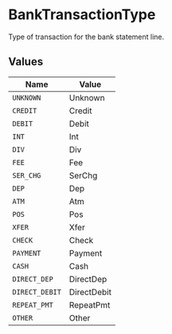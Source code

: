 # BankTransactionType

Type of transaction for the bank statement line.


## Values

| Name           | Value          |
| -------------- | -------------- |
| `UNKNOWN`      | Unknown        |
| `CREDIT`       | Credit         |
| `DEBIT`        | Debit          |
| `INT`          | Int            |
| `DIV`          | Div            |
| `FEE`          | Fee            |
| `SER_CHG`      | SerChg         |
| `DEP`          | Dep            |
| `ATM`          | Atm            |
| `POS`          | Pos            |
| `XFER`         | Xfer           |
| `CHECK`        | Check          |
| `PAYMENT`      | Payment        |
| `CASH`         | Cash           |
| `DIRECT_DEP`   | DirectDep      |
| `DIRECT_DEBIT` | DirectDebit    |
| `REPEAT_PMT`   | RepeatPmt      |
| `OTHER`        | Other          |